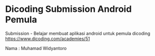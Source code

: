 # Dicoding Submission Android Pemula
Submission - Belajar membuat aplikasi android untuk pemula dicoding https://www.dicoding.com/academies/51

Nama : Muhamad Widyantoro
